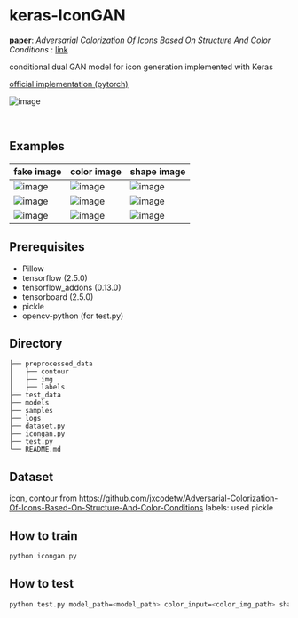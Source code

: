 # keras-IconGAN 

**paper**: *Adversarial Colorization Of Icons Based On Structure And Color Conditions*
: [link](https://arxiv.org/abs/1910.05253)

conditional dual GAN model for icon generation
implemented with Keras

[official implementation (pytorch)](https://github.com/jxcodetw/Adversarial-Colorization-Of-Icons-Based-On-Structure-And-Color-Conditions)


![image](https://user-images.githubusercontent.com/13326768/124796544-402c6980-df8c-11eb-8352-ce83eedae27e.png)

<br>

## Examples

fake image | color image | shape image |
-----|-------|--------|
![image](https://user-images.githubusercontent.com/13326768/124796825-8d104000-df8c-11eb-8f79-ffbe4226c57f.png) | ![image](https://user-images.githubusercontent.com/13326768/124796877-9a2d2f00-df8c-11eb-8984-cceb1c74cacb.png) | ![image](https://user-images.githubusercontent.com/13326768/124796907-a31e0080-df8c-11eb-840e-2bc1e663c5d4.png)
![image](https://user-images.githubusercontent.com/13326768/124797389-27708380-df8d-11eb-8ad7-605cfb69b03a.png) | ![image](https://user-images.githubusercontent.com/13326768/124797415-30615500-df8d-11eb-9e19-3d9e8c499c31.png) | ![image](https://user-images.githubusercontent.com/13326768/124797444-37886300-df8d-11eb-90c6-b718cb2c14ef.png)
![image](https://user-images.githubusercontent.com/13326768/124797501-45d67f00-df8d-11eb-9bf8-69bbc0a79c51.png) | ![image](https://user-images.githubusercontent.com/13326768/124797524-4f5fe700-df8d-11eb-9ac1-6c56ad2e50b9.png) | ![image](https://user-images.githubusercontent.com/13326768/124797593-6b638880-df8d-11eb-87c0-4c53fc8433d4.png)


## Prerequisites
* Pillow
* tensorflow (2.5.0)
* tensorflow_addons (0.13.0)
* tensorboard (2.5.0)
* pickle
* opencv-python (for test.py)

## Directory 
```
├── preprocessed_data
│   ├── contour
│   ├── img
│   ├── labels
├── test_data
├── models
├── samples
├── logs
├── dataset.py
├── icongan.py
├── test.py
└── README.md
```

## Dataset
icon, contour from https://github.com/jxcodetw/Adversarial-Colorization-Of-Icons-Based-On-Structure-And-Color-Conditions
labels: used pickle 

## How to train
```bash
python icongan.py
```

## How to test
```bash
python test.py model_path=<model_path> color_input=<color_img_path> shape_input=<shape_img_path> output_path=<output_path>
```